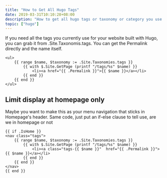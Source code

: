 ```yaml
---
title: "How to Get All Hugo Tags"
date: 2019-03-31T10:10:28+08:00
description: "How to get all hugo tags or taxonomy or category you use for your static website"
topic: ["hugo"]
---
```


If you need all the tags you currently use for your website built with Hugo, you can grab it from .Site.Taxonomis.tags. You can get the Permalink directly and the name itself.

```
<ul>
    {{ range $name, $taxonomy := .Site.Taxonomies.tags }}
        {{ with $.Site.GetPage (printf "/tags/%s" $name) }}
            <li><a href="{{ .Permalink }}">{{ $name }}</a></li>
        {{ end }}
    {{ end }}
</ul>
```

## Limit display at homepage only
Maybe you want to make this as your menu navigation that sticks in Homepage's header. Same code, just put an if-else clause to tell use, are we in homepage or not
```
{{ if .IsHome }}
<nav class="tags">
    {{ range $name, $taxonomy := .Site.Taxonomies.tags }}
        {{ with $.Site.GetPage (printf "/tags/%s" $name) }}
            <li><a class="tags-{{ $name }}"  href="{{ .Permalink }}">{{ $name }}</a></li>
        {{ end }}
    {{ end }}
</nav>
{{ end }}
```


